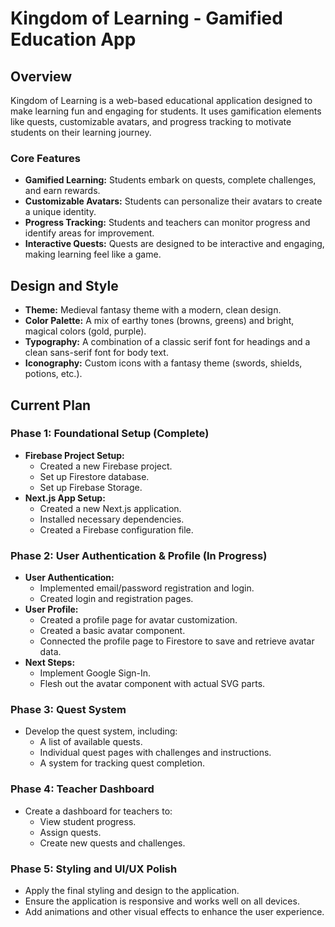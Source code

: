
# Kingdom of Learning - Gamified Education App

## **Overview**

Kingdom of Learning is a web-based educational application designed to make learning fun and engaging for students. It uses gamification elements like quests, customizable avatars, and progress tracking to motivate students on their learning journey.

### **Core Features**

*   **Gamified Learning:** Students embark on quests, complete challenges, and earn rewards.
*   **Customizable Avatars:** Students can personalize their avatars to create a unique identity.
*   **Progress Tracking:** Students and teachers can monitor progress and identify areas for improvement.
*   **Interactive Quests:** Quests are designed to be interactive and engaging, making learning feel like a game.

## **Design and Style**

*   **Theme:** Medieval fantasy theme with a modern, clean design.
*   **Color Palette:** A mix of earthy tones (browns, greens) and bright, magical colors (gold, purple).
*   **Typography:** A combination of a classic serif font for headings and a clean sans-serif font for body text.
*   **Iconography:** Custom icons with a fantasy theme (swords, shields, potions, etc.).

## **Current Plan**

### **Phase 1: Foundational Setup (Complete)**

*   **Firebase Project Setup:**
    *   Created a new Firebase project.
    *   Set up Firestore database.
    *   Set up Firebase Storage.
*   **Next.js App Setup:**
    *   Created a new Next.js application.
    *   Installed necessary dependencies.
    *   Created a Firebase configuration file.

### **Phase 2: User Authentication & Profile (In Progress)**

*   **User Authentication:**
    *   Implemented email/password registration and login.
    *   Created login and registration pages.
*   **User Profile:**
    *   Created a profile page for avatar customization.
    *   Created a basic avatar component.
    *   Connected the profile page to Firestore to save and retrieve avatar data.
*   **Next Steps:**
    *   Implement Google Sign-In.
    *   Flesh out the avatar component with actual SVG parts.

### **Phase 3: Quest System**

*   Develop the quest system, including:
    *   A list of available quests.
    *   Individual quest pages with challenges and instructions.
    *   A system for tracking quest completion.

### **Phase 4: Teacher Dashboard**

*   Create a dashboard for teachers to:
    *   View student progress.
    *   Assign quests.
    *   Create new quests and challenges.

### **Phase 5: Styling and UI/UX Polish**

*   Apply the final styling and design to the application.
*   Ensure the application is responsive and works well on all devices.
*   Add animations and other visual effects to enhance the user experience.
